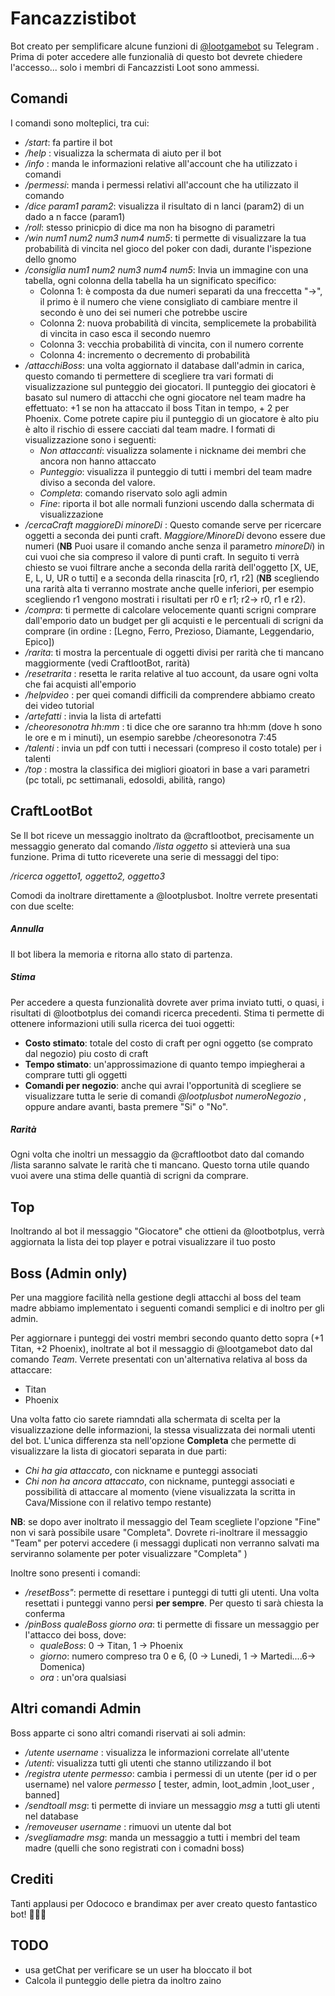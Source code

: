 # Fancazzistibot
Bot creato per semplificare alcune funzioni di [@lootgamebot](https://telegram.me/lootgamebot) su Telegram .
Prima di poter accedere alle funzionalià di questo bot devrete chiedere l'accesso... solo i membri di Fancazzisti Loot sono ammessi.
## Comandi
I comandi sono molteplici, tra cui:
* */start*: fa partire il bot 
* */help* : visualizza la schermata di aiuto per il bot
* */info* : manda le informazioni relative all'account che ha utilizzato i comandi
* */permessi*: manda i permessi relativi all'account che ha utilizzato il comando
* */dice param1 param2*: visualizza il risultato di n lanci (param2) di un dado a n facce (param1)
* */roll*: stesso prinicpio di dice ma non ha bisogno di parametri
* */win num1 num2 num3 num4 num5*: ti permette di visualizzare la tua probabilità di vincita nel gioco del poker con dadi, durante l'ispezione dello gnomo
* */consiglia num1 num2 num3 num4 num5*: Invia un immagine con una tabella, ogni colonna della tabella ha un significato 
specifico:
    * Colonna 1: è composta da due numeri separati da una freccetta "->", il primo è il numero che viene consigliato di 
    cambiare mentre il secondo è uno dei sei numeri che potrebbe uscire
    * Colonna 2: nuova probabilità di vincita, semplicemete la probabilità di vincita in caso esca il secondo nuemro
    * Colonna 3: vecchia probabilità di vincita, con il numero corrente
    * Colonna 4: incremento o decremento di probabilità
* */attacchiBoss*: una volta aggiornato il database dall'admin in carica, questo comando ti permettere di scegliere tra 
vari formati di visualizzazione sul punteggio dei giocatori. Il punteggio dei giocatori è basato sul numero di attacchi 
che ogni giocatore nel team madre ha effettuato: +1 se non ha attaccato il boss Titan in tempo, + 2 per Phoenix. Come potrete capire
piu il punteggio di un giocatore è alto piu è alto il rischio di essere cacciati dal team madre. I formati di visualizzazione
sono i seguenti:
    * *Non attaccanti*: visualizza solamente i nickname dei membri che ancora non hanno attaccato
    * *Punteggio*: visualizza il punteggio di tutti i membri del team madre diviso a seconda del valore.
    * *Completa*: comando riservato solo agli admin
    * *Fine*: riporta il bot alle normali funzioni uscendo dalla schermata di visualizzazione
* */cercaCraft maggioreDi minoreDi* : Questo comande serve per ricercare oggetti a seconda dei punti craft. *Maggiore/MinoreDi*
devono essere due numeri (**NB** Puoi usare il comando anche senza il parametro *minoreDi*) in cui vuoi che sia compreso il valore
di punti craft. In seguito ti verrà chiesto se vuoi filtrare anche a seconda della rarità dell'oggetto [X, UE, E, L, U, UR o tutti] e 
a seconda della rinascita [r0, r1, r2] (**NB** scegliendo una rarità alta ti verranno mostrate anche quelle inferiori, per esempio scegliendo 
r1 vengono mostrati i risultati per r0 e r1; r2-> r0, r1 e r2).
* */compra*: ti permette di calcolare velocemente quanti scrigni comprare dall'emporio dato un budget per gli acquisti 
e le percentuali di scrigni da comprare (in ordine : [Legno, Ferro, Prezioso, Diamante, Leggendario, Epico])
* */rarita*: ti mostra la percentuale di oggetti divisi per rarità che ti mancano maggiormente (vedi CraftlootBot, rarità)
* */resetrarita* : resetta le rarita relative al tuo account, da usare ogni volta che fai acquisti all'emporio
* */helpvideo* : per quei comandi difficili da comprendere abbiamo creato dei video tutorial
* */artefatti* : invia la lista di artefatti
* */cheoresonotra hh:mm* : ti dice che ore saranno tra hh:mm (dove h sono le ore e m i minuti), un esempio sarebbe /cheoresonotra 7:45
* */talenti* : invia un pdf con tutti i necessari (compreso il costo totale) per i talenti
* */top* : mostra la classifica dei migliori gioatori in base a vari parametri (pc totali, pc settimanali, edosoldi, abilità, rango)

## CraftLootBot
Se Il bot riceve un messaggio inoltrato da @craftlootbot, precisamente un messaggio generato dal comando */lista oggetto* si attevierà
una sua funzione. Prima di tutto riceverete una serie di messaggi del tipo:

*/ricerca oggetto1, oggetto2, oggetto3*

Comodi da inoltrare direttamente a @lootplusbot. Inoltre verrete presentati con due scelte:
##### Annulla
Il bot libera la memoria e ritorna allo stato di partenza.
##### Stima
Per accedere a questa funzionalità dovrete aver prima inviato tutti, o quasi, i risultati di @lootbotplus dei comandi 
ricerca precedenti.
Stima ti permette di ottenere informazioni utili sulla ricerca dei tuoi oggetti:
* **Costo stimato**: totale del costo di craft per ogni oggetto (se comprato dal negozio) piu costo di craft
* **Tempo stimato**: un'approssimazione di quanto tempo impiegherai a comprare tutti gli oggetti
* **Comandi per negozio**: anche qui avrai l'opportunità di scegliere se visualizzare tutta le serie di comandi *@lootplusbot numeroNegozio*
, oppure andare avanti, basta premere "Si" o "No".

##### Rarità
Ogni volta che inoltri un messaggio da @craftlootbot dato dal comando /lista saranno salvate le rarità che 
ti mancano. Questo torna utile quando vuoi avere una stima delle quantià di scrigni da comprare.

## Top
Inoltrando al bot il messaggio "Giocatore" che ottieni da @lootbotplus, verrà aggiornata la lista dei top player e potrai visualizzare il tuo 
posto

## Boss (Admin only)
Per una maggiore facilità nella gestione degli attacchi al boss del team madre abbiamo implementato i seguenti comandi semplici e di 
inoltro per gli admin.

Per aggiornare i punteggi dei vostri membri secondo quanto detto sopra (+1 Titan, +2 Phoenix), inoltrate al bot il messaggio 
di @lootgamebot dato dal comando *Team*. Verrete presentati con un'alternativa relativa al boss da attaccare:
* Titan
* Phoenix

Una volta fatto cio sarete riamndati alla schermata di scelta per la visualizzazione delle informazioni, la stessa visualizzata 
dei normali utenti del bot. L'unica differenza sta nell'opzione **Completa** che permette di visualizzare la lista di giocatori separata in due 
parti:
* *Chi ha gia attaccato*, con nickname e punteggi associati
* *Chi non ha ancora attaccato*, con nickname, punteggi associati e possibilità di attaccare al momento (viene visualizzata la scritta in Cava/Missione con il relativo
tempo restante)

**NB**: se dopo aver inoltrato il messaggio del Team scegliete l'opzione "Fine" non vi sarà possibile usare "Completa". Dovrete 
ri-inoltrare il messaggio "Team" per potervi accedere (i messaggi duplicati non verranno salvati ma serviranno solamente per 
poter visualizzare "Completa" )

Inoltre sono presenti i comandi:
* */resetBoss"*: permette di resettare i punteggi di tutti gli utenti. Una volta resettati i punteggi vanno persi **per sempre**.
Per questo ti sarà chiesta la conferma 
* */pinBoss qualeBoss giorno ora*: ti permette di fissare un messaggio per l'attacco dei boss, dove:
    * *qualeBoss*: 0 -> Titan, 1 -> Phoenix
    * *giorno*: numero compreso tra 0 e 6, (0 -> Lunedi, 1 -> Martedi....6-> Domenica)
    * *ora* : un'ora qualsiasi
    
## Altri comandi Admin
Boss apparte ci sono altri comandi riservati ai soli admin:
* */utente username* : visualizza le informazioni correlate all'utente
* */utenti*: visualizza tutti gli utenti che stanno utilizzando il bot
* */registra utente permesso*: cambia i permessi di un utente (per id o per username) nel valore *permesso* [ tester, admin, loot_admin ,loot_user , banned]
* */sendtoall msg*: ti permette di inviare un messaggio *msg* a tutti gli utenti nel database
* */removeuser username* : rimuovi un utente dal bot 
* */svegliamadre msg*: manda un messaggio a tutti i membri del team madre (quelli che sono registrati con i comadni boss)
## Crediti
Tanti applausi per Odococo e brandimax per aver creato questo fantastico bot! 🎉🎉🎉

## TODO
* usa getChat per verificare se un user ha bloccato il bot
* Calcola il punteggio delle pietra da inoltro zaino
